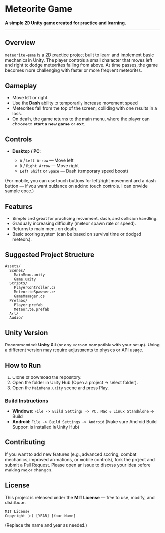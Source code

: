 # Meteorite Game

**A simple 2D Unity game created for practice and learning.**

---

## Overview

`meteorite-game` is a 2D practice project built to learn and implement basic mechanics in Unity. The player controls a small character that moves left and right to dodge meteorites falling from above. As time passes, the game becomes more challenging with faster or more frequent meteorites.

## Gameplay

* Move left or right.
* Use the **Dash** ability to temporarily increase movement speed.
* Meteorites fall from the top of the screen; colliding with one results in a loss.
* On death, the game returns to the main menu, where the player can choose to **start a new game** or **exit**.

## Controls

* **Desktop / PC**:

  * `A` / `Left Arrow` — Move left
  * `D` / `Right Arrow` — Move right
  * `Left Shift` or `Space` — Dash (temporary speed boost)

(For mobile, you can use touch buttons for left/right movement and a dash button — if you want guidance on adding touch controls, I can provide sample code.)

## Features

* Simple and great for practicing movement, dash, and collision handling.
* Gradually increasing difficulty (meteor spawn rate or speed).
* Returns to main menu on death.
* Basic scoring system (can be based on survival time or dodged meteors).

## Suggested Project Structure

```
Assets/
  Scenes/
    MainMenu.unity
    Game.unity
  Scripts/
    PlayerController.cs
    MeteoriteSpawner.cs
    GameManager.cs
  Prefabs/
    Player.prefab
    Meteorite.prefab
  Art/
  Audio/
```

## Unity Version

Recommended: **Unity 6.1** (or any version compatible with your setup). Using a different version may require adjustments to physics or API usage.

## How to Run

1. Clone or download the repository.
2. Open the folder in Unity Hub (Open a project → select folder).
3. Open the `MainMenu.unity` scene and press Play.

### Build Instructions

* **Windows**: `File -> Build Settings -> PC, Mac & Linux Standalone` → Build
* **Android**: `File -> Build Settings -> Android` (Make sure Android Build Support is installed in Unity Hub)

## Contributing

If you want to add new features (e.g., advanced scoring, combat mechanics, improved animations, or mobile controls), fork the project and submit a Pull Request. Please open an issue to discuss your idea before making major changes.

## License

This project is released under the **MIT License** — free to use, modify, and distribute.

```
MIT License
Copyright (c) [YEAR] [Your Name]
```

(Replace the name and year as needed.)


